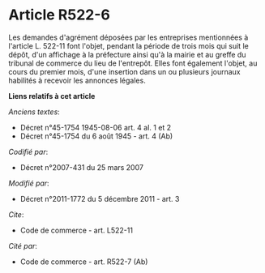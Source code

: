 # Article R522-6

Les demandes d'agrément déposées par les entreprises mentionnées à l'article L. 522-11 font l'objet, pendant la période de
trois mois qui suit le dépôt, d'un affichage à la préfecture ainsi qu'à la mairie et au greffe du tribunal de commerce du
lieu de l'entrepôt. Elles font également l'objet, au cours du premier mois, d'une insertion dans un ou plusieurs journaux
habilités à recevoir les annonces légales.

**Liens relatifs à cet article**

_Anciens textes_:

  - Décret n°45-1754 1945-08-06 art. 4 al. 1 et 2
  - Décret n°45-1754 du 6 août 1945 - art. 4 (Ab)

_Codifié par_:

  - Décret n°2007-431 du 25 mars 2007

_Modifié par_:

  - Décret n°2011-1772 du 5 décembre 2011 - art. 3

_Cite_:

  - Code de commerce - art. L522-11

_Cité par_:

  - Code de commerce - art. R522-7 (Ab)
